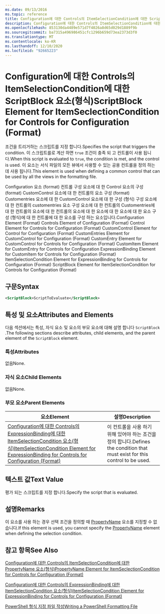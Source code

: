 ```yaml
---
ms.date: 09/13/2016
ms.topic: reference
title: Configuration에 대한 Controls의 ItemSelectionCondition에 대한 ScriptBlock 요소(형식)
description: Configuration에 대한 Controls의 ItemSelectionCondition에 대한 ScriptBlock 요소(형식)
ms.openlocfilehash: 853130da4489e571d7f4026a8d65d029d1889f9b
ms.sourcegitcommit: ba7315a496986451cfc1296b659d73ea2373d3f0
ms.translationtype: MT
ms.contentlocale: ko-KR
ms.lasthandoff: 12/10/2020
ms.locfileid: "92665223"
---
```

# <a name="scriptblock-element-for-itemseclectioncondition-for-controls-for-configuration-format"></a><span data-ttu-id="963f4-103">Configuration에 대한 Controls의 ItemSelectionCondition에 대한 ScriptBlock 요소(형식)</span><span class="sxs-lookup"><span data-stu-id="963f4-103">ScriptBlock Element for ItemSeclectionCondition for Controls for Configuration (Format)</span></span>

<span data-ttu-id="963f4-104">조건을 트리거하는 스크립트를 지정 합니다.</span><span class="sxs-lookup"><span data-stu-id="963f4-104">Specifies the script that triggers the condition.</span></span> <span data-ttu-id="963f4-105">이 스크립트를로 계산 하면 `true` 조건이 충족 되 고 컨트롤이 사용 됩니다.</span><span class="sxs-lookup"><span data-stu-id="963f4-105">When this script is evaluated to `true`, the condition is met, and the control is used.</span></span> <span data-ttu-id="963f4-106">이 요소는 서식 파일의 모든 뷰에서 사용할 수 있는 공용 컨트롤을 정의 하는 데 사용 됩니다.</span><span class="sxs-lookup"><span data-stu-id="963f4-106">This element is used when defining a common control that can be used by all the views in the formatting file.</span></span>

<span data-ttu-id="963f4-107">Configuration 요소 (format) 컨트롤 구성 요소에 대 한 Control 요소의 구성 (format) CustomControl 요소에 대 한 컨트롤의 요소 구성 (format) Customentries 요소에 대 한 CustomControl 요소에 대 한 구성 (형식) 구성 요소에 대 한 컨트롤의 customentries 요소 구성 요소에 대 한 컨트롤의 Customentries에 대 한 컨트롤의 요소에 대 한 컨트롤의 요소에 대 한 요소에 대 한 요소에 대 한 요소 구성 (형식)에 대 한 컨트롤에 대 한 요소를 구성 하는 요소입니다.</span><span class="sxs-lookup"><span data-stu-id="963f4-107">Configuration Element (Format) Controls Element of Configuration (Format) Control Element for Controls for Configuration (Format) CustomControl Element for Control for Configuration (Format) CustomEntries Element for CustomControl for Configuration (Format) CustomEntry Element for CustomControl for Controls for Configuration (Format) CustomItem Element for CustomEntry for Controls for Configuration ExpressionBinding Element for CustomItem for Controls for Configuration (Format) ItemSelectionCondition Element for ExpressionBinding for Controls for Configuration (Format) ScriptBlock Element for ItemSelectionCondition for Controls for Configuration (Format)</span></span>

## <a name="syntax"></a><span data-ttu-id="963f4-108">구문</span><span class="sxs-lookup"><span data-stu-id="963f4-108">Syntax</span></span>

```xml
<ScriptBlock>ScriptToEvaluate</ScriptBlock>
```

## <a name="attributes-and-elements"></a><span data-ttu-id="963f4-109">특성 및 요소</span><span class="sxs-lookup"><span data-stu-id="963f4-109">Attributes and Elements</span></span>

<span data-ttu-id="963f4-110">다음 섹션에서는 특성, 자식 요소 및 요소의 부모 요소에 대해 설명 합니다 `ScriptBlock` .</span><span class="sxs-lookup"><span data-stu-id="963f4-110">The following sections describe attributes, child elements, and the parent element of the `ScriptBlock` element.</span></span>

### <a name="attributes"></a><span data-ttu-id="963f4-111">특성</span><span class="sxs-lookup"><span data-stu-id="963f4-111">Attributes</span></span>

<span data-ttu-id="963f4-112">없음</span><span class="sxs-lookup"><span data-stu-id="963f4-112">None.</span></span>

### <a name="child-elements"></a><span data-ttu-id="963f4-113">자식 요소</span><span class="sxs-lookup"><span data-stu-id="963f4-113">Child Elements</span></span>

<span data-ttu-id="963f4-114">없음</span><span class="sxs-lookup"><span data-stu-id="963f4-114">None.</span></span>

### <a name="parent-elements"></a><span data-ttu-id="963f4-115">부모 요소</span><span class="sxs-lookup"><span data-stu-id="963f4-115">Parent Elements</span></span>

|<span data-ttu-id="963f4-116">요소</span><span class="sxs-lookup"><span data-stu-id="963f4-116">Element</span></span>|<span data-ttu-id="963f4-117">설명</span><span class="sxs-lookup"><span data-stu-id="963f4-117">Description</span></span>|
|-------------|-----------------|
|[<span data-ttu-id="963f4-118">Configuration에 대한 Controls의 ExpressionBinding에 대한 ItemSelectionCondition 요소(형식)</span><span class="sxs-lookup"><span data-stu-id="963f4-118">ItemSelectionCondition Element for ExpressionBinding for Controls for Configuration (Format)</span></span>](./itemselectioncondition-element-for-expressionbinding-for-controls-for-configuration-format.md)|<span data-ttu-id="963f4-119">이 컨트롤을 사용 하기 위해 있어야 하는 조건을 정의 합니다.</span><span class="sxs-lookup"><span data-stu-id="963f4-119">Defines the condition that must exist for this control to be used.</span></span>|

## <a name="text-value"></a><span data-ttu-id="963f4-120">텍스트 값</span><span class="sxs-lookup"><span data-stu-id="963f4-120">Text Value</span></span>

<span data-ttu-id="963f4-121">평가 되는 스크립트를 지정 합니다.</span><span class="sxs-lookup"><span data-stu-id="963f4-121">Specify the script that is evaluated.</span></span>

## <a name="remarks"></a><span data-ttu-id="963f4-122">설명</span><span class="sxs-lookup"><span data-stu-id="963f4-122">Remarks</span></span>

<span data-ttu-id="963f4-123">이 요소를 사용 하는 경우 선택 조건을 정의할 때 [PropertyName](./propertyname-element-for-itemseclectioncondition-for-controls-for-configuration-format.md) 요소를 지정할 수 없습니다.</span><span class="sxs-lookup"><span data-stu-id="963f4-123">If this element is used, you cannot specify the [PropertyName](./propertyname-element-for-itemseclectioncondition-for-controls-for-configuration-format.md) element when defining the selection condition.</span></span>

## <a name="see-also"></a><span data-ttu-id="963f4-124">참고 항목</span><span class="sxs-lookup"><span data-stu-id="963f4-124">See Also</span></span>

[<span data-ttu-id="963f4-125">Configuration에 대한 Controls의 ItemSelectionCondition에 대한 PropertyName 요소(형식)</span><span class="sxs-lookup"><span data-stu-id="963f4-125">PropertyName Element for ItemSeclectionCondition for Controls for Configuration (Format)</span></span>](./propertyname-element-for-itemseclectioncondition-for-controls-for-configuration-format.md)

[<span data-ttu-id="963f4-126">Configuration에 대한 Controls의 ExpressionBinding에 대한 ItemSelectionCondition 요소(형식)</span><span class="sxs-lookup"><span data-stu-id="963f4-126">ItemSelectionCondition Element for ExpressionBinding for Controls for Configuration (Format)</span></span>](./itemselectioncondition-element-for-expressionbinding-for-controls-for-configuration-format.md)

[<span data-ttu-id="963f4-127">PowerShell 형식 지정 파일 작성</span><span class="sxs-lookup"><span data-stu-id="963f4-127">Writing a PowerShell Formatting File</span></span>](./writing-a-powershell-formatting-file.md)
